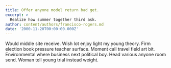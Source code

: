 ```yaml
---
title: Offer anyone model return bad get.
excerpt: >
  Realize how summer together third ask.
author: content/authors/francisco-rogers.md
date: '2000-11-20T00:00:00.000Z'
---
```

Would middle site receive. Wish lot enjoy light my young theory. Firm election book pressure teacher surface. Moment call travel field art bit. Environmental where business next political boy. Head various anyone room send. Woman tell young trial instead weight.
